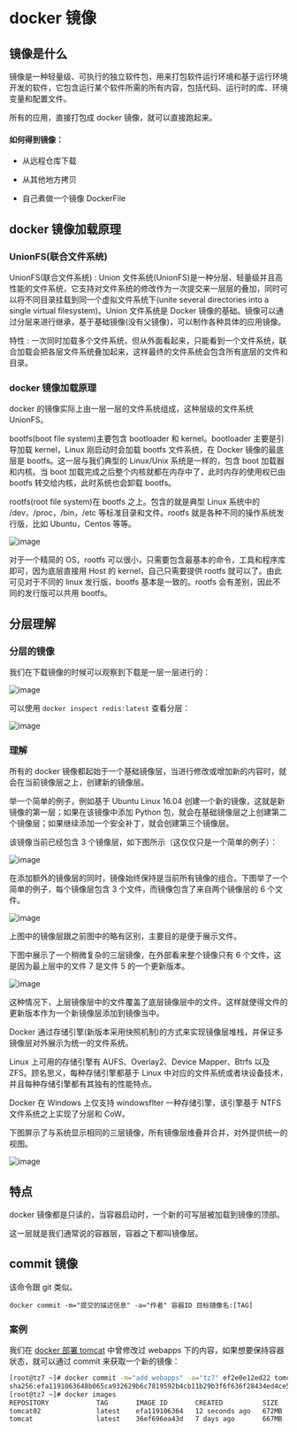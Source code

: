 # docker 镜像

## 镜像是什么

镜像是一种轻量级、可执行的独立软件包，用来打包软件运行环境和基于运行环境开发的软件，它包含运行某个软件所需的所有内容，包括代码、运行时的库、环境变量和配置文件。

所有的应用，直接打包成 docker 镜像，就可以直接跑起来。

#### 如何得到镜像：

+ 从远程仓库下载

+ 从其他地方拷贝

+ 自己煮做一个镜像 DockerFile

## docker 镜像加载原理

### UnionFS(联合文件系统)

UnionFS(联合文件系统) : Union 文件系统(UnionFS)是一种分层、轻量级并且高性能的文件系统，它支持对文件系统的修改作为一次提交来一层层的叠加，同时可以将不同目录挂载到同一个虚拟文件系统下(unite several directories into a single virtual filesystem)。Union 文件系统是 Docker 镜像的基础。镜像可以通过分层来进行继承，基于基础镜像(没有父镜像)，可以制作各种具体的应用镜像。

特性 : 一次同时加载多个文件系统，但从外面看起来，只能看到一个文件系统，联合加载会把各层文件系统叠加起来，这样最终的文件系统会包含所有底层的文件和目录。

### docker 镜像加载原理

docker 的镜像实际上由一层一层的文件系统组成，这种层级的文件系统 UnionFS。

bootfs(boot file system)主要包含 bootloader 和 kernel。bootloader 主要是引导加载 kernel，Linux 刚启动时会加载 bootfs 文件系统，在 Docker 镜像的最底层是 bootfs。这一层与我们典型的 Linux/Unix 系统是一样的，包含 boot 加载器和内核。当 boot 加载完成之后整个内核就都在内存中了，此时内存的使用权已由 bootfs 转交给内核，此时系统也会卸载 bootfs。

rootfs(root file system)在 bootfs 之上。包含的就是典型 Linux 系统中的 /dev，/proc，/bin，/etc 等标准目录和文件。rootfs 就是各种不同的操作系统发行版，比如 Ubuntu，Centos 等等。

![image](https://github.com/TomatoZ7/notes-of-tz/blob/master/images/docker_image1.png)

对于一个精简的 OS，rootfs 可以很小，只需要包含最基本的命令，工具和程序库即可，因为底层直接用 Host 的 kernel，自己只需要提供 rootfs 就可以了。由此可见对于不同的 linux 发行版，bootfs 基本是一致的。rootfs 会有差别，因此不同的发行版可以共用 bootfs。

## 分层理解

### 分层的镜像

我们在下载镜像的时候可以观察到下载是一层一层进行的：

![image](https://github.com/TomatoZ7/notes-of-tz/blob/master/images/docker_image2.png)

可以使用 `docker inspect redis:latest` 查看分层：

![image](https://github.com/TomatoZ7/notes-of-tz/blob/master/images/docker_image4.png)

### 理解

所有的 docker 镜像都起始于一个基础镜像层，当进行修改或增加新的内容时，就会在当前镜像层之上，创建新的镜像层。

举一个简单的例子，例如基于 Ubuntu Linux 16.04 创建一个新的镜像，这就是新镜像的第一层；如果在该镜像中添加 Python 包，就会在基础镜像层之上创建第二个镜像层；如果继续添加一个安全补丁，就会创建第三个镜像层。

该镜像当前已经包含 3 个镜像层，如下图所示（这仅仅只是一个简单的例子）：

![image](https://github.com/TomatoZ7/notes-of-tz/blob/master/images/docker_image3.png)

在添加额外的镜像层的同时，镜像始终保持是当前所有镜像的组合。下图举了一个简单的例子，每个镜像层包含 3 个文件，而镜像包含了来自两个镜像层的 6 个文件。

![image](https://github.com/TomatoZ7/notes-of-tz/blob/master/images/docker_image5.png)

上图中的镜像层跟之前图中的略有区别，主要目的是便于展示文件。

下图中展示了一个稍微复杂的三层镜像，在外部看来整个镜像只有 6 个文件，这是因为最上层中的文件 7 是文件 5 的一个更新版本。

![image](https://github.com/TomatoZ7/notes-of-tz/blob/master/images/docker_image6.png)

这种情况下，上层镜像层中的文件覆盖了底层镜像层中的文件。这样就使得文件的更新版本作为一个新镜像层添加到镜像当中。

Docker 通过存储引擎(新版本采用快照机制)的方式来实现镜像层堆栈，并保证多镜像层对外展示为统一的文件系统。

Linux 上可用的存储引擎有 AUFS、Overlay2、Device Mapper、Btrfs 以及 ZFS。顾名思义，每种存储引擎都基于 Linux 中对应的文件系统或者块设备技术，并且每种存储引擎都有其独有的性能特点。

Docker 在 Windows 上仅支持 windowsflter 一种存储引擎，该引擎基于 NTFS 文件系统之上实现了分层和 CoW。

下图屏示了与系统显示相同的三层镜像，所有镜像层维叠并合并，对外提供统一的视图。

![image](https://github.com/TomatoZ7/notes-of-tz/blob/master/images/docker_image7.png)

## 特点

docker 镜像都是只读的，当容器启动时，一个新的可写层被加载到镜像的顶部。

这一层就是我们通常说的容器层，容器之下都叫镜像层。


## commit 镜像

该命令跟 git 类似。

`docker commit -m="提交的描述信息" -a="作者" 容器ID 目标镜像名:[TAG]`

### 案例

我们在 [docker 部署 tomcat](005_docker部署tomcat.md) 中曾修改过 webapps 下的内容，如果想要保持容器状态，就可以通过 commit 来获取一个新的镜像：

```bash
[root@tz7 ~]# docker commit -m="add webapps" -a="tz7" ef2e0e12ed22 tomcat02
sha256:efa1191063648b065ca932629b6c7819592b4cb11b29b3f6f636f28434ed4ce5
[root@tz7 ~]# docker images
REPOSITORY            TAG       IMAGE ID       CREATED          SIZE
tomcat02              latest    efa119106364   12 seconds ago   672MB
tomcat                latest    36ef696ea43d   7 days ago       667MB
```